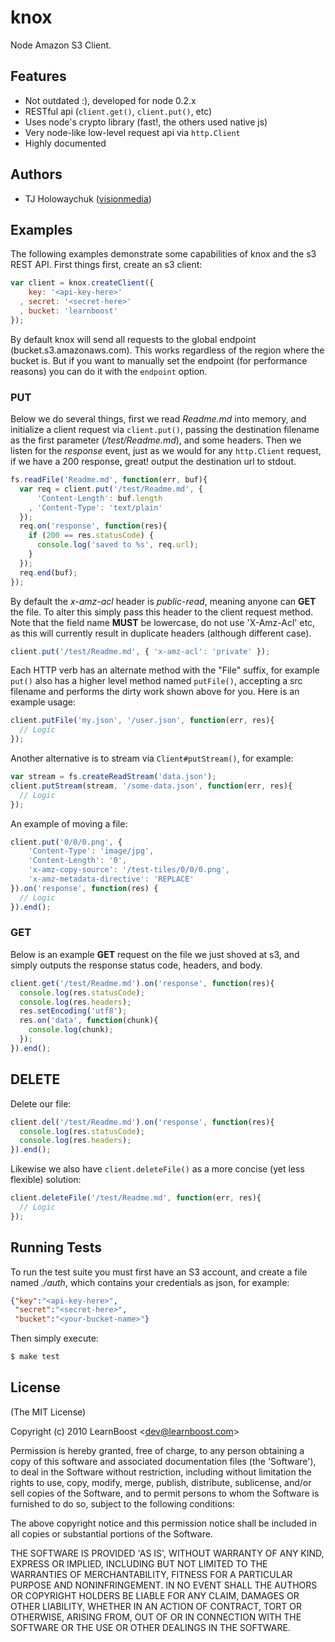 # knox

 Node Amazon S3 Client.

## Features

  - Not outdated :), developed for node 0.2.x
  - RESTful api (`client.get()`, `client.put()`, etc)
  - Uses node's crypto library (fast!, the others used native js)
  - Very node-like low-level request api via `http.Client`
  - Highly documented

## Authors

  - TJ Holowaychuk ([visionmedia](http://github.com/visionmedia))

## Examples

The following examples demonstrate some capabilities of knox and the s3 REST API. First things first, create an s3 client:

```javascript
var client = knox.createClient({
	key: '<api-key-here>'
  , secret: '<secret-here>'
  , bucket: 'learnboost'
});
```

By default knox will send all requests to the global endpoint (bucket.s3.amazonaws.com).
This works regardless of the region where the bucket is. But if you want to manually set
the endpoint (for performance reasons) you can do it with the `endpoint` option.

### PUT

Below we do several things, first we read _Readme.md_ into memory,
and initialize a client request via `client.put()`, passing the destination
filename as the first parameter (_/test/Readme.md_), and some headers. Then
we listen for the _response_ event, just as we would for any `http.Client` request, if we have a 200 response, great! output the destination url to stdout.

```javascript
fs.readFile('Readme.md', function(err, buf){
  var req = client.put('/test/Readme.md', {
	  'Content-Length': buf.length
	, 'Content-Type': 'text/plain'
  });
  req.on('response', function(res){
	if (200 == res.statusCode) {
	  console.log('saved to %s', req.url);
	}
  });
  req.end(buf);
});
```

By default the _x-amz-acl_ header is _public-read_, meaning anyone can __GET__ the file. To alter this simply pass this header to the client request method. Note that the field name __MUST__ be lowercase, do not use 'X-Amz-Acl' etc, as this will currently result in duplicate headers (although different case).

```javascript
client.put('/test/Readme.md', { 'x-amz-acl': 'private' });
```

Each HTTP verb has an alternate method with the "File" suffix, for example `put()` also has a higher level method named `putFile()`, accepting a src filename and performs the dirty work shown above for you. Here is an example usage:

```javascript
client.putFile('my.json', '/user.json', function(err, res){
  // Logic
}); 
```

Another alternative is to stream via `Client#putStream()`, for example:

```javascript
var stream = fs.createReadStream('data.json');
client.putStream(stream, '/some-data.json', function(err, res){
  // Logic
});
```

An example of moving a file:

```javascript
client.put('0/0/0.png', {
	'Content-Type': 'image/jpg',
	'Content-Length': '0',
	'x-amz-copy-source': '/test-tiles/0/0/0.png',
	'x-amz-metadata-directive': 'REPLACE'
}).on('response', function(res) {
  // Logic
}).end();
```

### GET

Below is an example __GET__ request on the file we just shoved at s3, and simply outputs the response status code, headers, and body.

```javascript
client.get('/test/Readme.md').on('response', function(res){
  console.log(res.statusCode);
  console.log(res.headers);
  res.setEncoding('utf8');
  res.on('data', function(chunk){
	console.log(chunk);
  });
}).end();
```

## DELETE

Delete our file:

```javascript
client.del('/test/Readme.md').on('response', function(res){
  console.log(res.statusCode);
  console.log(res.headers);
}).end();
```

Likewise we also have `client.deleteFile()` as a more concise (yet less flexible) solution:

```javascript
client.deleteFile('/test/Readme.md', function(err, res){
  // Logic
});
```
## Running Tests

To run the test suite you must first have an S3 account, and create
a file named _./auth_, which contains your credentials as json, for example:

```json
{"key":"<api-key-here>",
 "secret":"<secret-here>",
 "bucket":"<your-bucket-name>"}
```

Then simply execute:

```bash
$ make test
```

## License 

(The MIT License)

Copyright (c) 2010 LearnBoost &lt;dev@learnboost.com&gt;

Permission is hereby granted, free of charge, to any person obtaining
a copy of this software and associated documentation files (the
'Software'), to deal in the Software without restriction, including
without limitation the rights to use, copy, modify, merge, publish,
distribute, sublicense, and/or sell copies of the Software, and to
permit persons to whom the Software is furnished to do so, subject to
the following conditions:

The above copyright notice and this permission notice shall be
included in all copies or substantial portions of the Software.

THE SOFTWARE IS PROVIDED 'AS IS', WITHOUT WARRANTY OF ANY KIND,
EXPRESS OR IMPLIED, INCLUDING BUT NOT LIMITED TO THE WARRANTIES OF
MERCHANTABILITY, FITNESS FOR A PARTICULAR PURPOSE AND NONINFRINGEMENT.
IN NO EVENT SHALL THE AUTHORS OR COPYRIGHT HOLDERS BE LIABLE FOR ANY
CLAIM, DAMAGES OR OTHER LIABILITY, WHETHER IN AN ACTION OF CONTRACT,
TORT OR OTHERWISE, ARISING FROM, OUT OF OR IN CONNECTION WITH THE
SOFTWARE OR THE USE OR OTHER DEALINGS IN THE SOFTWARE.
